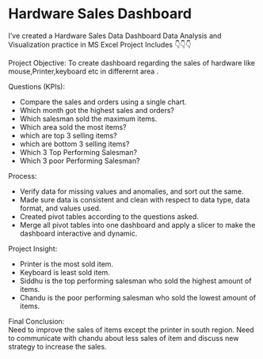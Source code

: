 <h1>Hardware Sales Dashboard</h1>
I’ve created a Hardware Sales Data Dashboard 
Data Analysis and Visualization practice in MS Excel
Project Includes
👇👇👇

Project Objective:
To create dashboard regarding the sales of hardware like mouse,Printer,keyboard etc in differernt area .

Questions (KPIs):
- Compare the sales and orders using a single chart.
- Which month got the highest sales and orders?
- Which salesman sold the maximum items.
- Which area sold the most items?
- which are top 3 selling items?
- which are bottom 3 selling items?
- Which 3 Top Performing Salesman?
- Which 3 poor Performing Salesman?


Process:
- Verify data for missing values and anomalies, and sort out the same.
- Made sure data is consistent and clean with respect to data type, data format, and values used.
- Created pivot tables according to the questions asked.
- Merge all pivot tables into one dashboard and apply a slicer to make the dashboard interactive and dynamic.

Project Insight:
- Printer is the most sold item.
- Keyboard is least sold item.
- Siddhu is the top performing salesman who sold the highest amount of items.
- Chandu is the poor performing salesman who sold the lowest amount of items.

Final Conclusion:<br>
Need to improve the sales of items except the printer in south region.
Need to communicate with chandu about less sales of item and discuss new strategy to increase the sales.
